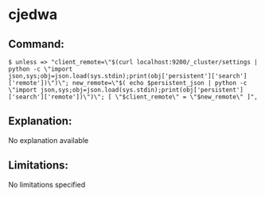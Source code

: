 # cjedwa

## Command:
```
$ unless => "client_remote=\"$(curl localhost:9200/_cluster/settings | python -c \"import json,sys;obj=json.load(sys.stdin);print(obj['persistent']['search']['remote'])\")\"; new_remote=\"$( echo $persistent_json | python -c \"import json,sys;obj=json.load(sys.stdin);print(obj['persistent']['search']['remote'])\")\"; [ \"$client_remote\" = \"$new_remote\" ]",
```

## Explanation:
No explanation available

## Limitations:
No limitations specified

